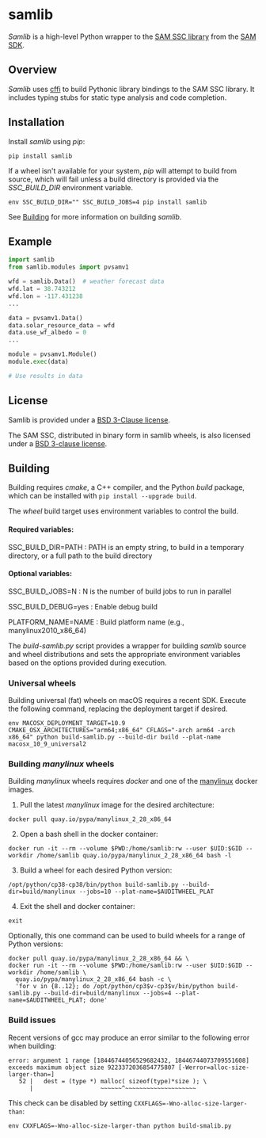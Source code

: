 # samlib

*Samlib* is a high-level Python wrapper to the [SAM SSC library](https://github.com/NREL/ssc/)
from the [SAM SDK](https://sam.nrel.gov/sdk).


## Overview

*Samlib* uses [cffi](https://pypi.org/project/cffi/) to build Pythonic library
bindings to the SAM SSC library. It includes typing stubs for static type
analysis and code completion.


## Installation

Install *samlib* using *pip*:
```shell
pip install samlib
```

If a wheel isn't available for your system, *pip* will attempt to build from
source, which will fail unless a build directory is provided via the
*SSC_BUILD_DIR* environment variable.

```shell
env SSC_BUILD_DIR="" SSC_BUILD_JOBS=4 pip install samlib
```

See [Building](#building) for more information on building *samlib*.


## Example

```python
import samlib
from samlib.modules import pvsamv1

wfd = samlib.Data()  # weather forecast data
wfd.lat = 38.743212
wfd.lon = -117.431238
...

data = pvsamv1.Data()
data.solar_resource_data = wfd
data.use_wf_albedo = 0
...

module = pvsamv1.Module()
module.exec(data)

# Use results in data
```


## License

Samlib is provided under a [BSD 3-Clause license](LICENSE).

The SAM SSC, distributed in binary form in samlib wheels, is also
licensed under a [BSD 3-clause license](SSC-LICENSE).


## Building

Building requires *cmake*, a C++ compiler, and the Python *build* package,
which can be installed with `pip install --upgrade build`.

The *wheel* build target uses environment variables to control the build.

#### Required variables:

SSC_BUILD_DIR=PATH
: PATH is an empty string, to build in a temporary directory, or a full path
  to the build directory

#### Optional variables:

SSC_BUILD_JOBS=N
: N is the number of build jobs to run in parallel

SSC_BUILD_DEBUG=yes
: Enable debug build

PLATFORM_NAME=NAME
: Build platform name (e.g., manylinux2010_x86_64)

The *build-samlib.py* script provides a wrapper for building *samlib* source
and wheel distributions and sets the appropriate environment variables based
on the options provided during execution.


### Universal wheels

Building universal (fat) wheels on macOS requires a recent SDK. Execute the
following command, replacing the deployment target if desired.

`env MACOSX_DEPLOYMENT_TARGET=10.9 CMAKE_OSX_ARCHITECTURES="arm64;x86_64" CFLAGS="-arch arm64 -arch x86_64" python build-samlib.py --build-dir build --plat-name macosx_10_9_universal2`


### Building *manylinux* wheels

Building *manylinux* wheels requires *docker* and one of the
[manylinux](https://github.com/pypa/manylinux) docker images.

1. Pull the latest *manylinux* image for the desired architecture:
```shell
docker pull quay.io/pypa/manylinux_2_28_x86_64
```
2. Open a bash shell in the docker container:
```shell
docker run -it --rm --volume $PWD:/home/samlib:rw --user $UID:$GID --workdir /home/samlib quay.io/pypa/manylinux_2_28_x86_64 bash -l
```
3. Build a wheel for each desired Python version:
```shell
/opt/python/cp38-cp38/bin/python build-samlib.py --build-dir=build/manylinux --jobs=10 --plat-name=$AUDITWHEEL_PLAT
```
4. Exit the shell and docker container:
```shell
exit
```

Optionally, this one command can be used to build wheels for a range of Python versions:
```shell
docker pull quay.io/pypa/manylinux_2_28_x86_64 && \
docker run -it --rm --volume $PWD:/home/samlib:rw --user $UID:$GID --workdir /home/samlib \
  quay.io/pypa/manylinux_2_28_x86_64 bash -c \
  'for v in {8..12}; do /opt/python/cp3$v-cp3$v/bin/python build-samlib.py --build-dir=build/manylinux --jobs=4 --plat-name=$AUDITWHEEL_PLAT; done'
```


### Build issues

Recent versions of gcc may produce an error similar to the following error when building:

```
error: argument 1 range [18446744056529682432, 18446744073709551608] exceeds maximum object size 9223372036854775807 [-Werror=alloc-size-larger-than=]
   52 |   dest = (type *) malloc( sizeof(type)*size ); \
      |                   ~~~~~~^~~~~~~~~~~~~~~~~~~~~
```

This check can be disabled by setting `CXXFLAGS=-Wno-alloc-size-larger-than`:

```shell
env CXXFLAGS=-Wno-alloc-size-larger-than python build-smalib.py
```
